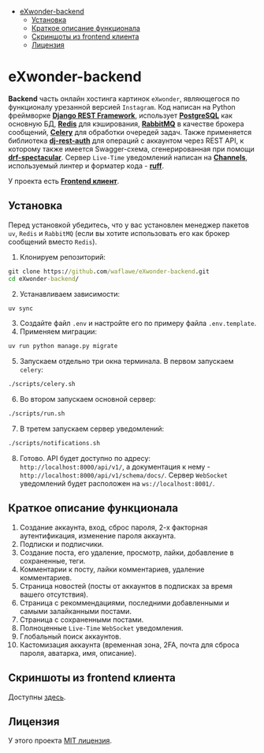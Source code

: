 - [eXwonder-backend](#exwonder-backend)
   * [Установка](#installation)
   * [Краткое описание функционала](#description)
   * [Скриншоты из frontend клиента](#screenshots)
   * [Лицензия](#license)

<!-- TOC --><a name="exwonder-backend"></a>
# eXwonder-backend
__Backend__ часть онлайн хостинга картинок `eXwonder`, являющегося по функционалу урезанной версией `Instagram`. 
Код написан на Python фреймворке __[Django REST Framework](https://www.djangoproject.com/)__, использует __[PostgreSQL](https://www.postgresql.org/)__ как основную БД, 
__[Redis](https://github.com/redis/redis)__ для кэширования, __[RabbitMQ](https://github.com/rabbitmq/rabbitmq-server)__ в качестве брокера сообщений, __[Celery](https://docs.celeryq.dev/en/stable/getting-started/introduction.html)__ 
для обработки очередей задач. Также применяется библиотека __[dj-rest-auth](https://github.com/iMerica/dj-rest-auth)__ для операций с аккаунтом 
через REST API, к которому также имеется Swagger-схема, сгенерированная при помощи 
__[drf-spectacular](https://github.com/tfranzel/drf-spectacular/)__. Сервер `Live-Time` уведомлений написан на __[Channels](https://github.com/django/channels)__, используемый линтер и форматер кода - __[ruff](https://github.com/astral-sh/ruff)__.

У проекта есть __[Frontend клиент](https://github.com/waflawe/eXwonder-frontend/)__.
<!-- TOC --><a name="installation"></a>
## Установка
Перед установкой убедитесь, что у вас установлен менеджер пакетов `uv`, `Redis` и `RabbitMQ` (если вы хотите использовать его как брокер сообщений вместо `Redis`).
1. Клонируем репозиторий:
```cmd
git clone https://github.com/waflawe/eXwonder-backend.git
cd eXwonder-backend/
```
2. Устанавливаем зависимости:
```cmd
uv sync
```
3. Создайте файл `.env` и настройте его по примеру файла `.env.template`.
4. Применяем миграции:
```cmd
uv run python manage.py migrate
```
5. Запускаем отдельно три окна терминала. В первом запускаем `celery`:
```cmd
./scripts/celery.sh
```
6. Во втором запускаем основной сервер:
```cmd
./scripts/run.sh
```
7. В третем запускаем сервер уведомлений:
```cmd
./scripts/notifications.sh
```
8. Готово. API будет доступно по адресу: `http://localhost:8000/api/v1/`, а документация к нему - `http://localhost:8000/api/v1/schema/docs/`. Сервер `WebSocket` уведомлений будет расположен на `ws://localhost:8001/`.
<!-- TOC --><a name="description"></a>
## Краткое описание функционала
1. Создание аккаунта, вход, сброс пароля, 2-х факторная аутентификация, изменение пароля аккаунта.
2. Подписки и подписчики.
3. Создание поста, его удаление, просмотр, лайки, добавление в сохраненные, теги.
4. Комментарии к посту, лайки комментариев, удаление комментариев.
5. Страница новостей (посты от аккаунтов в подписках за время вашего отсутствия).
6. Страница с рекоммендациями, последними добавленными и самыми залайканными постами.
7. Страница с сохраненными постами.
8. Полноценные `Live-Time` `WebSocket` уведомления.
9. Глобальный поиск аккаунтов.
10. Кастомизация аккаунта (временная зона, 2FA, почта для сброса пароля, аватарка, имя, описание). 
<!-- TOC --><a name="screenshots"></a>
## Скриншоты из frontend клиента
Доступны [здесь](https://github.com/waflawe/eXwonder-frontend/blob/main/README.md).
<!-- TOC --><a name="license"></a>
## Лицензия
У этого проекта [MIT лицензия](https://github.com/waflawe/eXwonder-backend/blob/main/LICENSE).

